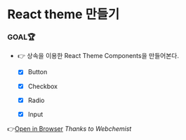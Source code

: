 # React theme 만들기

### GOAL🏆

- 👉 상속을 이용한 React Theme Components을 만들어본다.
    - [x] Button
    - [x] Checkbox
    - [x] Radio
    - [x] Input


👉[Open in Browser](https://gaengloves-react-theme.netlify.com/)
*Thanks to Webchemist*